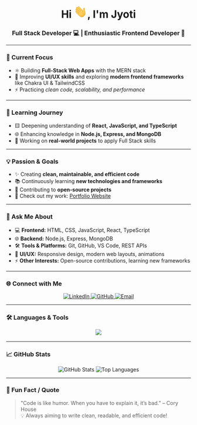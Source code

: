 <h1 align="center">
  Hi <img src="https://raw.githubusercontent.com/ABSphreak/ABSphreak/master/gifs/Hi.gif" height="35px">, I'm Jyoti
</h1>
<h3 align="center">
  Full Stack Developer 💻 | Enthusiastic Frontend Developer 🎨
</h3>

---

### 🌱 Current Focus
- ⚛ Building **Full-Stack Web Apps** with the MERN stack  
- 🎨 Improving **UI/UX skills** and exploring **modern frontend frameworks** like Chakra UI & TailwindCSS  
- ⚡ Practicing *clean code, scalability, and performance*  

---

### 📖 Learning Journey
- 🟨 Deepening understanding of **React, JavaScript, and TypeScript**  
- 🌐 Enhancing knowledge in **Node.js, Express, and MongoDB**  
- 🚀 Working on **real-world projects** to apply Full Stack skills  

---

### 💡 Passion & Goals
- ✨ Creating **clean, maintainable, and efficient code**  
- 📚 Continuously learning **new technologies and frameworks**  
- 🤝 Contributing to **open-source projects**  
- 🔹 Check out my work: [Portfolio Website](https://jyoti-coder1.github.io/portfolio/)

---

### 💬 Ask Me About
- 💻 **Frontend:** HTML, CSS, JavaScript, React, TypeScript  
- 🌐 **Backend:** Node.js, Express, MongoDB  
- 🛠 **Tools & Platforms:** Git, GitHub, VS Code, REST APIs  
- 🎨 **UI/UX:** Responsive design, modern web layouts, animations  
- ⚡ **Other Interests:** Open-source contributions, learning new frameworks  

---

### 🌐 Connect with Me
<p align="center">
  <a href="https://linkedin.com/in/jyoti-j225" target="_blank">
    <img src="https://skillicons.dev/icons?i=linkedin" alt="LinkedIn" height="30px"/>
  </a>
  <a href="https://github.com/Jyoti-coder1" target="_blank">
    <img src="https://skillicons.dev/icons?i=github" alt="GitHub" height="30px"/>
  </a>
  <a href="mailto:jyotimathsdev@gmail.com" target="_blank">
    <img src="https://skillicons.dev/icons?i=gmail" alt="Email" height="30px"/>
  </a>
</p>

---

### 🛠 Languages & Tools
<p align="center"> 
  <img src="https://skillicons.dev/icons?i=html,css,js,react,typescript,nodejs,express,mongodb,git,github,vscode" />
</p>

---

### 📈 GitHub Stats
<p align="center">
  <img alt="GitHub Stats" src="https://github-readme-stats.vercel.app/api?username=Jyoti-coder1&show_icons=true&theme=tokyonight" width="47%"/>
  <img alt="Top Languages" src="https://github-readme-stats.vercel.app/api/top-langs/?username=Jyoti-coder1&layout=compact&theme=tokyonight" width="47%"/>
</p>

---

### 💭 Fun Fact / Quote
> "Code is like humor. When you have to explain it, it’s bad." – Cory House  
> 💡 Always aiming to write clean, readable, and efficient code!
